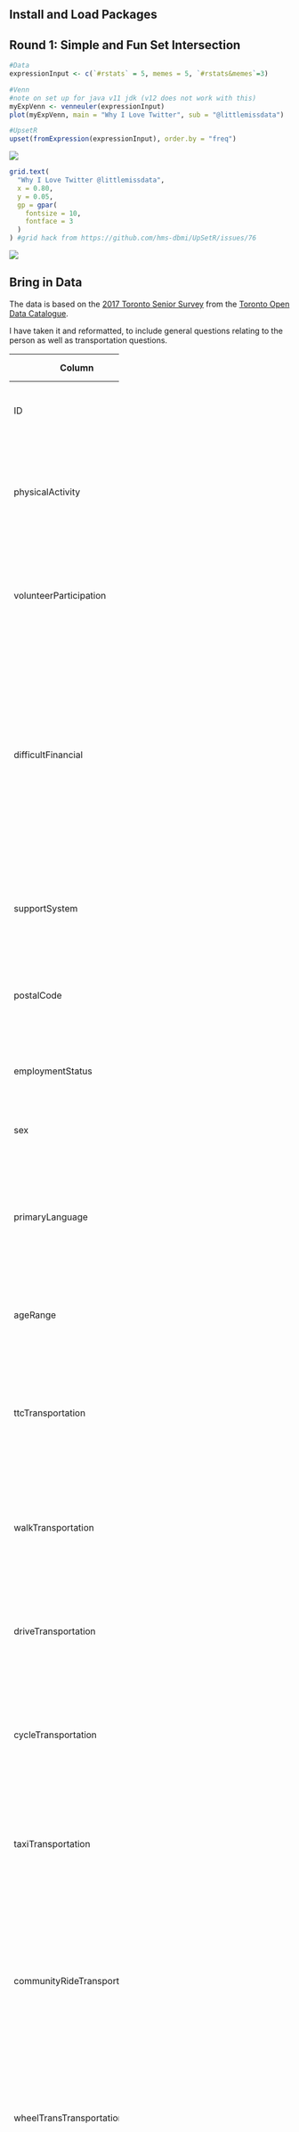 Install and Load Packages
-------------------------

Round 1: Simple and Fun Set Intersection
----------------------------------------

``` r
#Data
expressionInput <- c(`#rstats` = 5, memes = 5, `#rstats&memes`=3)

#Venn
#note on set up for java v11 jdk (v12 does not work with this)
myExpVenn <- venneuler(expressionInput)
plot(myExpVenn, main = "Why I Love Twitter", sub = "@littlemissdata")

#UpsetR
upset(fromExpression(expressionInput), order.by = "freq")
```

![](readme_files/figure-markdown_github/unnamed-chunk-1-1.png)

``` r
grid.text(
  "Why I Love Twitter @littlemissdata",
  x = 0.80,
  y = 0.05,
  gp = gpar(
    fontsize = 10,
    fontface = 3
  )
) #grid hack from https://github.com/hms-dbmi/UpSetR/issues/76
```

![](readme_files/figure-markdown_github/unnamed-chunk-1-2.png)

Bring in Data
-------------

The data is based on the [2017 Toronto Senior Survey](https://www.toronto.ca/city-government/data-research-maps/open-data/open-data-catalogue/community-services/#9ece3c85-08c9-097d-f4c8-bb7374fea6c1) from the [Toronto Open Data Catalogue](Open%20Data%20Catalogue).

I have taken it and reformatted, to include general questions relating to the person as well as transportation questions.

<table style="width:39%;">
<colgroup>
<col width="19%" />
<col width="19%" />
</colgroup>
<thead>
<tr class="header">
<th>Column</th>
<th>Source Column</th>
</tr>
</thead>
<tbody>
<tr class="odd">
<td>ID</td>
<td>Not previously included. This is a new unique key column.</td>
</tr>
<tr class="even">
<td>physicalActivity</td>
<td>Survey Question: &quot;1. In the past 3 months, how often did you participate in physical activities like walking?&quot;</td>
</tr>
<tr class="odd">
<td>volunteerParticipation</td>
<td>Survey Question: &quot;5. During the past 3 months, how often did you participate in volunteer or charity work?&quot;</td>
</tr>
<tr class="even">
<td>difficultFinancial</td>
<td>Survey Question: &quot;9. In the last year, have you had difficulty paying your rent, mortgage, Hydro bill, or other housing costs? For example, have you had to go without groceries to pay for rent or other monthly housing expenses?&quot;</td>
</tr>
<tr class="odd">
<td>supportSystem</td>
<td>Survey Question: &quot;13. Do you have people in your life who you can call on for help if you need it?&quot;</td>
</tr>
<tr class="even">
<td>postalCode</td>
<td>&quot;Survey Question: 14. What are the first three characters of your postal code?&quot;</td>
</tr>
<tr class="odd">
<td>employmentStatus</td>
<td>Survey Question: &quot;15. What is your current employment status?&quot;</td>
</tr>
<tr class="even">
<td>sex</td>
<td>Survey Question: &quot;16. What is your sex/gender?&quot;</td>
</tr>
<tr class="odd">
<td>primaryLanguage</td>
<td>Survey Question: &quot;18. In what language(s) would you feel most comfortable to receive services?&quot; (first option listed)</td>
</tr>
<tr class="even">
<td>ageRange</td>
<td>Survey Question: &quot;19. Which age category do you belong to?&quot;</td>
</tr>
<tr class="odd">
<td>ttcTransportation</td>
<td>Survey Question: &quot;6. To get around Toronto, what modes of transportation do you use frequently? [TTC (bus, subway, or streetcar)]&quot;</td>
</tr>
<tr class="even">
<td>walkTransportation</td>
<td>Survey Question: &quot;6. To get around Toronto, what modes of transportation do you use frequently? [Walk]&quot;</td>
</tr>
<tr class="odd">
<td>driveTransportation</td>
<td>Survey Question: &quot;6. To get around Toronto, what modes of transportation do you use frequently? [Drive]&quot;</td>
</tr>
<tr class="even">
<td>cycleTransportation</td>
<td>Survey Question: &quot;6. To get around Toronto, what modes of transportation do you use frequently? [Cycle]&quot;</td>
</tr>
<tr class="odd">
<td>taxiTransportation</td>
<td>Survey Question: &quot; 6. To get around Toronto, what modes of transportation do you use frequently? [Taxi or Uber]&quot;</td>
</tr>
<tr class="even">
<td>communityRideTransportation</td>
<td>Survey Question: &quot;6. To get around Toronto, what modes of transportation do you use frequently? [Community Transportation Program, for example Toronto Ride or iRIDE]&quot;</td>
</tr>
<tr class="odd">
<td>wheelTransTransportation</td>
<td>Survey Question: &quot;6. To get around Toronto, what modes of transportation do you use frequently? [Wheel-Trans]&quot;</td>
</tr>
<tr class="even">
<td>friendsTransportation</td>
<td>Survey Question: &quot;6. To get around Toronto, what modes of transportation do you use frequently? [Rides from family, friends or neighbours]&quot;</td>
</tr>
</tbody>
</table>

    volunteerParticipation                                                          

``` r
sets <- read.csv(file="https://raw.githubusercontent.com/lgellis/MiscTutorial/master/sets/seniorTransportation.csv",
                      header=TRUE, sep=",", stringsAsFactors = FALSE)

#Some formatting

head(sets)
```

    ##   ID     physicalActivity volunteerParticipation difficultFinancial
    ## 1  1  At least once a day                  Never                 No
    ## 2  2 At least once a week                                        No
    ## 3  3  At least once a day  At least once a month                 No
    ## 4  4  At least once a day  At least once a month                 No
    ## 5  5  At least once a day  At least once a month                 No
    ## 6  6  At least once a day                  Never                 No
    ##   supportSystem postalCode   employmentStatus    sex primaryLanguage
    ## 1           Yes        m4S            Retired Female         English
    ## 2           Yes        M3h            Retired                       
    ## 3           Yes        m6c            Retired   Male         English
    ## 4           Yes        1z4            Retired Female         English
    ## 5           Yes        3A9            Retired Female                
    ## 6           Yes        3B4 Employed full-time   Male           Farsi
    ##      ageRange ttcTransportation walkTransportation driveTransportation
    ## 1 70-74 years                 1                  1                  NA
    ## 2                             1                 NA                  NA
    ## 3 70-74 years                 1                 NA                   1
    ## 4 70-74 years                 1                  1                   1
    ## 5 70-74 years                NA                  1                   1
    ## 6 55-59 years                NA                 NA                   1
    ##   cycleTransportation taxiTransportation communityRideTransportation
    ## 1                  NA                 NA                          NA
    ## 2                  NA                 NA                          NA
    ## 3                  NA                 NA                          NA
    ## 4                  NA                 NA                          NA
    ## 5                  NA                 NA                          NA
    ## 6                  NA                 NA                          NA
    ##   wheelTransTransportation friendsTransportation
    ## 1                       NA                    NA
    ## 2                        1                    NA
    ## 3                       NA                    NA
    ## 4                       NA                    NA
    ## 5                       NA                     1
    ## 6                       NA                    NA
